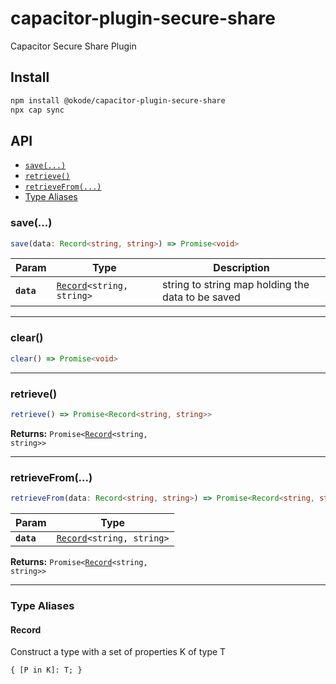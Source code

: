 # capacitor-plugin-secure-share

Capacitor Secure Share Plugin

## Install

```bash
npm install @okode/capacitor-plugin-secure-share
npx cap sync
```

## API

<docgen-index>

* [`save(...)`](#save)
* [`retrieve()`](#retrieve)
* [`retrieveFrom(...)`](#retrievefrom)
* [Type Aliases](#type-aliases)

</docgen-index>

<docgen-api>
<!--Update the source file JSDoc comments and rerun docgen to update the docs below-->

### save(...)

```typescript
save(data: Record<string, string>) => Promise<void>
```

| Param      | Type                                                            | Description                                       |
| ---------- | --------------------------------------------------------------- | ------------------------------------------------- |
| **`data`** | <code><a href="#record">Record</a>&lt;string, string&gt;</code> | string to string map holding the data to be saved |

--------------------


### clear()

```typescript
clear() => Promise<void>
```

--------------------


### retrieve()

```typescript
retrieve() => Promise<Record<string, string>>
```

**Returns:** <code>Promise&lt;<a href="#record">Record</a>&lt;string, string&gt;&gt;</code>

--------------------


### retrieveFrom(...)

```typescript
retrieveFrom(data: Record<string, string>) => Promise<Record<string, string>>
```

| Param      | Type                                                            |
| ---------- | --------------------------------------------------------------- |
| **`data`** | <code><a href="#record">Record</a>&lt;string, string&gt;</code> |

**Returns:** <code>Promise&lt;<a href="#record">Record</a>&lt;string, string&gt;&gt;</code>

--------------------


### Type Aliases


#### Record

Construct a type with a set of properties K of type T

<code>{
 [P in K]: T;
 }</code>

</docgen-api>
